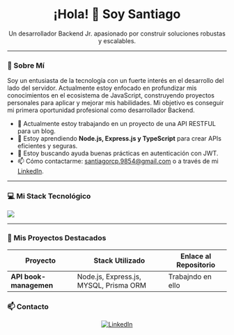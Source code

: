 <h1 align="center">¡Hola! 👋 Soy Santiago</h1>
<p align="center">
  Un desarrollador Backend Jr. apasionado por construir soluciones robustas y escalables.
</p>

---

### 🌱 Sobre Mí

Soy un entusiasta de la tecnología con un fuerte interés en el desarrollo del lado del servidor. Actualmente estoy enfocado en profundizar mis conocimientos en el ecosistema de JavaScript, construyendo proyectos personales para aplicar y mejorar mis habilidades. Mi objetivo es conseguir mi primera oportunidad profesional como desarrollador Backend.

- 🔭 Actualmente estoy trabajando en un proyecto de una API RESTFUL para un blog.
- 🌱 Estoy aprendiendo **Node.js, Express.js y TypeScript** para crear APIs eficientes y seguras.
- 🤔 Estoy buscando ayuda buenas prácticas en autenticación con JWT.
- 📫 Cómo contactarme: santiagorcp.9854@gmail.com o a través de mi [LinkedIn](https://www.linkedin.com/in/santiagorcp/).

---

### 💻 Mi Stack Tecnológico

<p align="left">
  <a href="https://skillicons.dev">
    <img src="https://skillicons.dev/icons?i=nodejs,express,typescript,javascript,git,github,vscode,mysql" />
  </a>
</p>

---

### 🚀 Mis Proyectos Destacados

| Proyecto          | Stack Utilizado            | Enlace al Repositorio |
| ----------------- | -------------------------- | --------------------- |
| **API  book-managemen** | Node.js, Express.js, MYSQL, Prisma ORM | Trabajndo en ello     |

### 📫 Contacto

<p align="center">
<a href="https://www.linkedin.com/in/santiagorcp/" target="_blank">
<img alt="LinkedIn" src="https://img.shields.io/badge/LinkedIn-0077B5?style=for-the-badge&logo=linkedin&logoColor=white">
</a>
</p>

